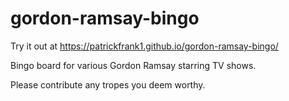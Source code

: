 # gordon-ramsay-bingo

Try it out at https://patrickfrank1.github.io/gordon-ramsay-bingo/

Bingo board for various Gordon Ramsay starring TV shows.

Please contribute any tropes you deem worthy.

